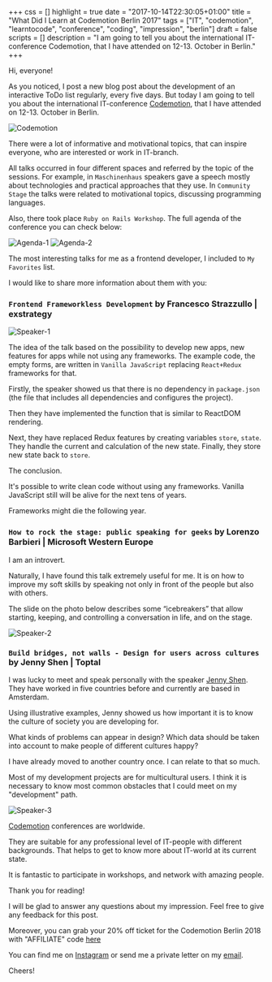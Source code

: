 +++
css = []
highlight = true
date = "2017-10-14T22:30:05+01:00"
title = "What Did I Learn at Codemotion Berlin 2017"
tags = ["IT", "codemotion", "learntocode", "conference", "coding", "impression", "berlin"]
draft = false
scripts = []
description = "I am going to tell you about the international IT-conference Codemotion, that I have attended on 12-13. October in Berlin."
+++

Hi, everyone!

As you noticed, I post a new blog post about the development of an interactive ToDo list regularly, every five days. But today I am going to tell you about the international IT-conference [Codemotion](https://berlin2017.codemotionworld.com/), that I have attended on 12-13. October in Berlin.

![Codemotion](/blog/images/codemotion.JPG)

There were a lot of informative and motivational topics, that can inspire everyone, who are interested or work in IT-branch.

All talks occurred in four different spaces and referred by the topic of the sessions. For example, in `Maschinenhaus` speakers gave a speech mostly about technologies and practical approaches that they use. In `Community Stage` the talks were related to motivational topics, discussing programming languages.

Also, there took place `Ruby on Rails Workshop`. The full agenda of the conference you can check below:

![Agenda-1](/blog/images/agenda-12-10.jpg)
![Agenda-2](/blog/images/agenda-13-10.jpg)

The most interesting talks for me as a frontend developer, I included to `My Favorites` list.

I would like to share more information about them with you:

### `Frontend Frameworkless Development` by Francesco Strazzullo | exstrategy

![Speaker-1](/blog/images/speaker-1.JPG)

The idea of the talk based on the possibility to develop new apps, new features for apps while not using any frameworks. The example code, the empty forms, are written in `Vanilla JavaScript` replacing `React+Redux` frameworks for that.

Firstly, the speaker showed us that there is no dependency in `package.json` (the file that includes all dependencies and configures the project).

Then they have implemented the function that is similar to ReactDOM rendering.

Next, they have replaced Redux features by creating variables `store`, `state`. They handle the current and calculation of the new state. Finally, they store new state back to `store`.

The conclusion.

It's possible to write clean code without using any frameworks. Vanilla JavaScript still will be alive for the next tens of years.

Frameworks might die the following year.


### `How to rock the stage: public speaking for geeks` by Lorenzo Barbieri | Microsoft Western Europe

I am an introvert.

Naturally, I have found this talk extremely useful for me. It is on how to improve my soft skills by speaking not only in front of the people but also with others.

The slide on the photo below describes some “icebreakers” that allow starting, keeping, and controlling a conversation in life, and on the stage.

![Speaker-2](/blog/images/speaker-2.JPG)

### `Build bridges, not walls - Design for users across cultures` by Jenny Shen | Toptal

I was lucky to meet and speak personally with the speaker [Jenny Shen](http://jennyshen.com/). They have worked in five countries before and currently are based in Amsterdam.

Using illustrative examples, Jenny showed us how important it is to know the culture of society you are developing for.

What kinds of problems can appear in design? Which data should be taken into account to make people of different cultures happy?

I have already moved to another country once. I can relate to that so much.

Most of my development projects are for multicultural users. I think it is necessary to know most common obstacles that I could meet on my "development" path.

![Speaker-3](/blog/images/speaker-3.JPG)

[Codemotion](https://codemotionworld.com/) conferences are worldwide.

They are suitable for any professional level of IT-people with different backgrounds. That helps to get to know more about IT-world at its current state.

It is fantastic to participate in workshops, and network with amazing people.

Thank you for reading!

I will be glad to answer any questions about my impression. Feel free to give any feedback for this post.

Moreover, you can grab your 20% off ticket for the Codemotion Berlin 2018 with "AFFILIATE" code [here](bit.ly/codemotion-tickets)

You can find me on [Instagram](https://www.instagram.com/ilonacodes/) or send me a private letter on my [email](mailto:demiluri@gmail.com).

Cheers!
